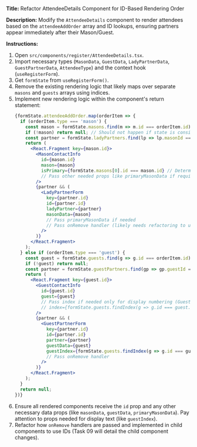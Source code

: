 **Title:** Refactor AttendeeDetails Component for ID-Based Rendering Order

**Description:** Modify the `AttendeeDetails` component to render attendees based on the `attendeeAddOrder` array and ID lookups, ensuring partners appear immediately after their Mason/Guest.

**Instructions:**

1.  Open `src/components/register/AttendeeDetails.tsx`.
2.  Import necessary types (`MasonData`, `GuestData`, `LadyPartnerData`, `GuestPartnerData`, `AttendeeType`) and the context hook (`useRegisterForm`).
3.  Get `formState` from `useRegisterForm()`.
4.  Remove the existing rendering logic that likely maps over separate `masons` and `guests` arrays using indices.
5.  Implement new rendering logic within the component's return statement:
    ```jsx
    {formState.attendeeAddOrder.map(orderItem => {
      if (orderItem.type === 'mason') {
        const mason = formState.masons.find(m => m.id === orderItem.id);
        if (!mason) return null; // Should not happen if state is consistent
        const partner = formState.ladyPartners.find(lp => lp.masonId === mason.id);
        return (
          <React.Fragment key={mason.id}>
            <MasonContactInfo 
              id={mason.id} 
              mason={mason} 
              isPrimary={formState.masons[0].id === mason.id} // Determine if primary
              // Pass other needed props like primaryMasonData if required
            />
            {partner && (
              <LadyPartnerForm 
                key={partner.id} 
                id={partner.id} 
                ladyPartner={partner} 
                masonData={mason} 
                // Pass primaryMasonData if needed
                // Pass onRemove handler (likely needs refactoring to use ID)
              />
            )}
          </React.Fragment>
        );
      } else if (orderItem.type === 'guest') {
        const guest = formState.guests.find(g => g.id === orderItem.id);
        if (!guest) return null;
        const partner = formState.guestPartners.find(gp => gp.guestId === guest.id);
        return (
          <React.Fragment key={guest.id}>
            <GuestContactInfo 
              id={guest.id} 
              guest={guest} 
              // Pass index if needed only for display numbering (Guest 1, Guest 2)
              // index={formState.guests.findIndex(g => g.id === guest.id)} 
            />
            {partner && (
              <GuestPartnerForm 
                key={partner.id} 
                id={partner.id} 
                partner={partner} 
                guestData={guest}
                guestIndex={formState.guests.findIndex(g => g.id === guest.id)} // Needed for partner confirmation message
                // Pass onRemove handler
              />
            )}
          </React.Fragment>
        );
      }
      return null;
    })}
    ```
6.  Ensure all rendered components receive the `id` prop and any other necessary data props (like `masonData`, `guestData`, `primaryMasonData`). Pay attention to props needed for display text (like `guestIndex`).
7.  Refactor how `onRemove` handlers are passed and implemented in child components to use IDs (Task 09 will detail the child component changes). 